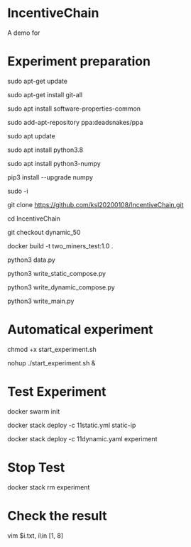 # IncentiveChain
A demo for

# Experiment preparation
sudo apt-get update

sudo apt-get install git-all

sudo apt install software-properties-common

sudo add-apt-repository ppa:deadsnakes/ppa

sudo apt update

sudo apt install python3.8

sudo apt install python3-numpy

pip3 install --upgrade numpy

sudo -i

git clone https://github.com/ksl20200108/IncentiveChain.git

cd IncentiveChain

git checkout dynamic_50

docker build -t two_miners_test:1.0 .

python3 data.py

python3 write_static_compose.py

python3 write_dynamic_compose.py

python3 write_main.py

# Automatical experiment

chmod +x start_experiment.sh

nohup ./start_experiment.sh &

# Test Experiment

docker swarm init

docker stack deploy -c 11static.yml static-ip

docker stack deploy -c 11dynamic.yaml experiment

# Stop Test

docker stack rm experiment

# Check the result

vim $i.txt, i\in [1, 8]
